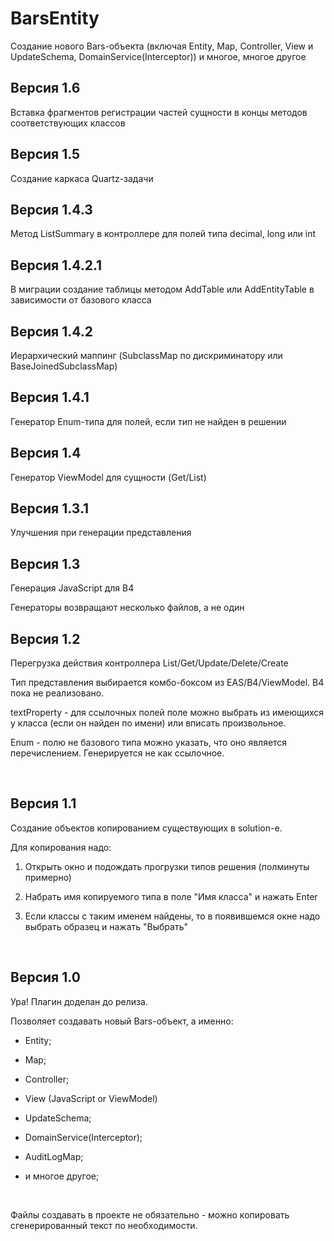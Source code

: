 # BarsEntity
Создание нового Bars-объекта (включая Entity, Map, Controller, View и UpdateSchema, DomainService(Interceptor)) и многое, многое другое


Версия 1.6
----------

Вставка фрагментов регистрации частей сущности в концы методов соответствующих классов


Версия 1.5
----------

Создание каркаса Quartz-задачи


Версия 1.4.3
----------

Метод ListSummary в контроллере для полей типа decimal, long или int


Версия 1.4.2.1
----------

В миграции создание таблицы методом AddTable или AddEntityTable в зависимости от базового класса


Версия 1.4.2
----------

Иерархический маппинг (SubclassMap по дискриминатору или BaseJoinedSubclassMap)


Версия 1.4.1
----------

Генератор Enum-типа для полей, если тип не найден в решении


Версия 1.4
----------

Генератор ViewModel для сущности (Get/List)


Версия 1.3.1
----------

Улучшения при генерации представления


Версия 1.3
----------

Генерация JavaScript для B4

Генераторы возвращают несколько файлов, а не один

Версия 1.2
----------

Перегрузка действия контроллера List/Get/Update/Delete/Create

Тип представления выбирается комбо-боксом из EAS/B4/ViewModel. B4 пока не
реализовано.

textProperty - для ссылочных полей поле можно выбрать из имеющихся у класса
(если он найден по имени) или вписать произвольное.

Enum - полю не базового типа можно указать, что оно является перечислением.
Генерируется не как ссылочное.

 

Версия 1.1
----------

Создание объектов копированием существующих в solution-е.

Для копирования надо:

1.  Открыть окно и подождать прогрузки типов решения (полминуты примерно)

2.  Набрать имя копируемого типа в поле "Имя класса" и нажать Enter

3.  Если классы с таким именем найдены, то в появившемся окне надо выбрать
    образец и нажать "Выбрать"

 

Версия 1.0
----------

Ура! Плагин доделан до релиза.

Позволяет создавать новый Bars-объект, а именно:

-   Entity;

-   Map;

-   Controller;

-   View (JavaScript or ViewModel)

-   UpdateSchema;

-   DomainService(Interceptor);

-   AuditLogMap;

-   и многое другое;

 

Файлы создавать в проекте не обязательно - можно копировать сгенерированный
текст по необходимости.